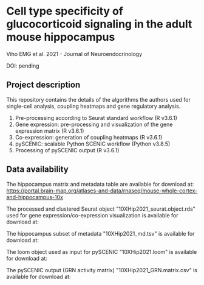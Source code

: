 # Cell type specificity of glucocorticoid signaling in the adult mouse hippocampus

Viho EMG et al. 2021 - Journal of Neuroendocrinology

DOI: pending

## Project description

This repository contains the details of the algorithms the authors used for single-cell analysis, coupling heatmaps and gene regulatory analysis.

1. Pre-processing according to Seurat standard workflow (R v3.6.1)
2. Gene expression: pre-processing and visualization of the gene expression matrix (R v3.6.1)
3. Co-expression: generation of coupling heatmaps (R v3.6.1)
4. pySCENIC: scalable Python SCENIC workflow (Python v3.8.5)
5. Processing of pySCENIC output (R v3.6.1)

## Data availability

The hippocampus matrix and metadata table are available for download at: https://portal.brain-map.org/atlases-and-data/rnaseq/mouse-whole-cortex-and-hippocampus-10x

The processed and clustered Seurat object "10XHip2021_seurat.object.rds" used for gene expression/co-expression visualization is available for download at:

The hippocampus subset of metadata "10XHip2021_md.tsv" is available for download at: 

The loom object used as input for pySCENIC "10XHip2021.loom" is available for download at:

The pySCENIC output (GRN activity matrix) "10XHip2021_GRN.matrix.csv" is available for download at:
